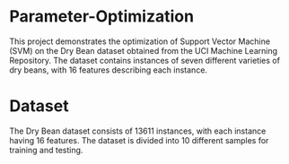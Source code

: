 # Parameter-Optimization

This project demonstrates the optimization of Support Vector Machine (SVM) on the Dry Bean dataset obtained from the UCI Machine Learning Repository. The dataset contains instances of seven different varieties of dry beans, with 16 features describing each instance.

# Dataset #
The Dry Bean dataset consists of 13611 instances, with each instance having 16 features. The dataset is divided into 10 different samples for training and testing.
